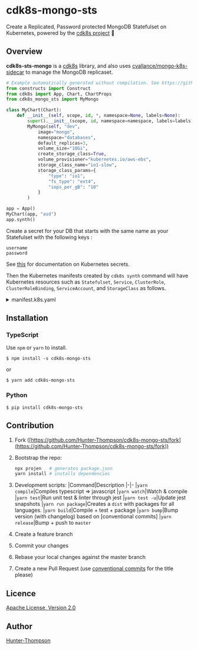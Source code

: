# cdk8s-mongo-sts

Create a Replicated, Password protected MongoDB Statefulset on Kubernetes, powered by the [cdk8s project](https://cdk8s.io) 🚀

## Overview

**cdk8s-sts-mongo** is a [cdk8s](https://cdk8s.io) library, and also uses [cvallance/mongo-k8s-sidecar](https://github.com/cvallance/mongo-k8s-sidecar) to manage the MongoDB replicaset.

```python
# Example automatically generated without compilation. See https://github.com/aws/jsii/issues/826
from constructs import Construct
from cdk8s import App, Chart, ChartProps
from cdk8s_mongo_sts import MyMongo

class MyChart(Chart):
    def __init__(self, scope, id, *, namespace=None, labels=None):
        super().__init__(scope, id, namespace=namespace, labels=labels)
        MyMongo(self, "dev",
            image="mongo",
            namespace="databases",
            default_replicas=3,
            volume_size="10Gi",
            create_storage_class=True,
            volume_provisioner="kubernetes.io/aws-ebs",
            storage_class_name="io1-slow",
            storage_class_params={
                "type": "io1",
                "fs_type": "ext4",
                "iops_per_gB": "10"
            }
        )

app = App()
MyChart(app, "asd")
app.synth()
```

Create a secret for your DB that starts with the same name as your Statefulset with the following keys :

```
username
password
```

See [this](https://kubernetes.io/docs/concepts/configuration/secret/) for documentation on Kubernetes secrets.

Then the Kubernetes manifests created by `cdk8s synth` command will have Kubernetes resources such as `Statefulset`, `Service`, `ClusterRole`, `ClusterRoleBinding`, `ServiceAccount`, and `StorageClass` as follows.

<details>
<summary>manifest.k8s.yaml</summary>

```yaml
allowVolumeExpansion: true
apiVersion: storage.k8s.io/v1
kind: StorageClass
metadata:
  name: io1-slow
parameters:
  fsType: ext4
  type: io1
  iopsPerGB: "10"
provisioner: kubernetes.io/aws-ebs
reclaimPolicy: Retain
---
apiVersion: v1
kind: Service
metadata:
  name: dev
  namespace: databases
spec:
  clusterIP: None
  ports:
    - port: 27017
      targetPort: 27017
  selector:
    db: dev
  type: ClusterIP
---
apiVersion: rbac.authorization.k8s.io/v1
kind: ClusterRole
metadata:
  name: get-pods-role
  namespace: databases
rules:
  - apiGroups:
      - "*"
    resources:
      - pods
    verbs:
      - list
---
apiVersion: v1
kind: ServiceAccount
metadata:
  name: dev
  namespace: databases
---
apiVersion: rbac.authorization.k8s.io/v1
kind: ClusterRoleBinding
metadata:
  name: dev
  namespace: databases
roleRef:
  apiGroup: ""
  kind: ClusterRole
  name: get-pods-role
subjects:
  - kind: ServiceAccount
    name: dev
    namespace: databases
---
apiVersion: apps/v1
kind: StatefulSet
metadata:
  name: dev
  namespace: databases
spec:
  replicas: 3
  selector:
    matchLabels:
      db: dev
  serviceName: dev
  template:
    metadata:
      labels:
        db: dev
    spec:
      containers:
        - env:
            - name: MONGO_SIDECAR_POD_LABELS
              value: db=dev
            - name: KUBE_NAMESPACE
              value: databases
            - name: MONGODB_DATABASE
              value: admin
            - name: MONGODB_USERNAME
              valueFrom:
                secretKeyRef:
                  key: username
                  name: dev
            - name: MONGODB_PASSWORD
              valueFrom:
                secretKeyRef:
                  key: password
                  name: dev
          image: cvallance/mongo-k8s-sidecar
          name: mongo-sidecar
        - args:
            - --replSet
            - rs0
            - --bind_ip
            - 0.0.0.0
            - --dbpath
            - /data/db
            - --oplogSize
            - "128"
          env:
            - name: MONGO_INITDB_ROOT_USERNAME
              valueFrom:
                secretKeyRef:
                  key: username
                  name: dev
            - name: MONGO_INITDB_ROOT_PASSWORD
              valueFrom:
                secretKeyRef:
                  key: password
                  name: dev
          image: mongo
          name: dev
          ports:
            - containerPort: 27017
          resources:
            limits:
              cpu: 400m
              memory: 512Mi
            requests:
              cpu: 200m
              memory: 256Mi
          volumeMounts:
            - mountPath: /data/db
              name: dev
      nodeSelector:
        database: dev
      securityContext:
        fsGroup: 999
        runAsGroup: 999
        runAsUser: 999
      serviceAccountName: dev
      terminationGracePeriodSeconds: 10
  volumeClaimTemplates:
    - metadata:
        name: dev
      spec:
        accessModes:
          - ReadWriteOnce
        resources:
          requests:
            storage: 10Gi
        storageClassName: io1-slow
```

</details>

## Installation

### TypeScript

Use `npm` or `yarn` to install.

```shell
$ npm install -s cdk8s-mongo-sts
```

or

```shell
$ yarn add cdk8s-mongo-sts
```

### Python

```shell
$ pip install cdk8s-mongo-sts
```

## Contribution

1. Fork ([https://github.com/Hunter-Thompson/cdk8s-mongo-sts/fork](https://github.com/Hunter-Thompson/cdk8s-mongo-sts/fork))
2. Bootstrap the repo:

   ```bash
   npx projen   # generates package.json
   yarn install # installs dependencies
   ```
3. Development scripts:
   |Command|Description
   |-|-
   |`yarn compile`|Compiles typescript => javascript
   |`yarn watch`|Watch & compile
   |`yarn test`|Run unit test & linter through jest
   |`yarn test -u`|Update jest snapshots
   |`yarn run package`|Creates a `dist` with packages for all languages.
   |`yarn build`|Compile + test + package
   |`yarn bump`|Bump version (with changelog) based on [conventional commits]
   |`yarn release`|Bump + push to `master`
4. Create a feature branch
5. Commit your changes
6. Rebase your local changes against the master branch
7. Create a new Pull Request (use [conventional commits](https://www.conventionalcommits.org/en/v1.0.0/) for the title please)

## Licence

[Apache License, Version 2.0](./LICENSE)

## Author

[Hunter-Thompson](https://github.com/Hunter-Thompson)
